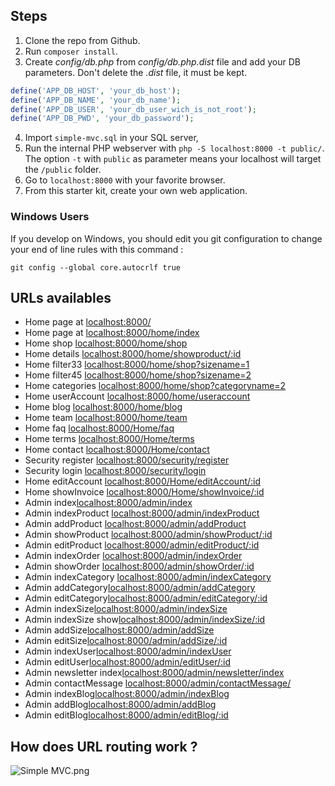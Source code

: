 ## Steps

1. Clone the repo from Github.
2. Run `composer install`.
3. Create _config/db.php_ from _config/db.php.dist_ file and add your DB parameters. Don't delete the _.dist_ file, it must be kept.

```php
define('APP_DB_HOST', 'your_db_host');
define('APP_DB_NAME', 'your_db_name');
define('APP_DB_USER', 'your_db_user_wich_is_not_root');
define('APP_DB_PWD', 'your_db_password');
```

4. Import `simple-mvc.sql` in your SQL server,
5. Run the internal PHP webserver with `php -S localhost:8000 -t public/`. The option `-t` with `public` as parameter means your localhost will target the `/public` folder.
6. Go to `localhost:8000` with your favorite browser.
7. From this starter kit, create your own web application.

### Windows Users

If you develop on Windows, you should edit you git configuration to change your end of line rules with this command :

`git config --global core.autocrlf true`

## URLs availables

- Home page at [localhost:8000/](localhost:8000/)
- Home page at [localhost:8000/home/index](localhost:8000/home/index)
- Home shop [localhost:8000/home/shop](localhost:8000/home/shop)
- Home details [localhost:8000/home/showproduct/:id](localhost:8000/home/showproduct/2)
- Home filter33 [localhost:8000/home/shop?sizename=1](http://localhost:8000/home/shop?sizename=1)
- Home filter45 [localhost:8000/home/shop?sizename=2](http://localhost:8000/home/shop?sizename=2)
- Home categories [localhost:8000/home/shop?categoryname=2](http://localhost:8000/home/shop?categoryname=2)
- Home userAccount [localhost:8000/home/useraccount](http://localhost:8000/home/useraccount)
- Home blog [localhost:8000/home/blog](http://localhost:8000/home/blog)
- Home team [localhost:8000/home/team](http://localhost:8000/home/team)
- Home faq [localhost:8000/Home/faq](http://localhost:8000/Home/faq)
- Home terms [localhost:8000/Home/terms](http://localhost:8000/home/terms)
- Home contact [localhost:8000/Home/contact](http://localhost:8000/Home/contact)
- Security register [localhost:8000/security/register](http://localhost:8000/security/register)
- Security login [localhost:8000/security/login](http://localhost:8000/security/login)
- Home editAccount [localhost:8000/Home/editAccount/:id](http://localhost:8000/Home/editAccount/3)
- Home showInvoice [localhost:8000/Home/showInvoice/:id](http://localhost:8000/Home/showInvoice/3)
- Admin index[localhost:8000/admin/index](http://localhost:8000/admin/index)
- Admin indexProduct [localhost:8000/admin/indexProduct](http://localhost:8000/admin/indexProduct/)
- Admin addProduct [localhost:8000/admin/addProduct](http://localhost:8000/admin/addProduct)
- Admin showProduct [localhost:8000/admin/showProduct/:id](http://localhost:8000/admin/showProduct/6)
- Admin editProduct [localhost:8000/admin/editProduct/:id](http://localhost:8000/admin/editProduct/6)
- Admin indexOrder [localhost:8000/admin/indexOrder](http://localhost:8000/admin/indexOrder)
- Admin showOrder [localhost:8000/admin/showOrder/:id](http://localhost:8000/admin/showOrder/2)
- Admin indexCategory [localhost:8000/admin/indexCategory](http://localhost:8000/admin/indexCategory)
- Admin addCategory[localhost:8000/admin/addCategory](http://localhost:8000/admin/addCategory)
- Admin editCategory[localhost:8000/admin/editCategory/:id](http://localhost:8000/admin/editCategory/1)
- Admin indexSize[localhost:8000/admin/indexSize](http://localhost:8000/admin/indexSize)
- Admin indexSize show[localhost:8000/admin/indexSize/:id](http://localhost:8000/admin/indexSize/1)
- Admin addSize[localhost:8000/admin/addSize](http://localhost:8000/admin/addSize)
- Admin editSize[localhost:8000/admin/addSize/:id](http://localhost:8000/admin/addSize/1)
- Admin indexUser[localhost:8000/admin/indexUser](http://localhost:8000/admin/indexUser)
- Admin editUser[localhost:8000/admin/editUser/:id](http://localhost:8000/admin/editUser/1)
- Admin newsletter index[localhost:8000/admin/newsletter/index](http://localhost:8000/admin/newsletter/index)
- Admin contactMessage [localhost:8000/admin/contactMessage/](localhost:8000/admin/contactMessage/)
- Admin indexBlog[localhost:8000/admin/indexBlog](http://localhost:8000/admin/indexBlog)
- Admin addBlog[localhost:8000/admin/addBlog](http://localhost:8000/admin/addBlog)
- Admin editBlog[localhost:8000/admin/editBlog/:id](http://localhost:8000/admin/editBlog/1)

## How does URL routing work ?

![Simple MVC.png](https://raw.githubusercontent.com/WildCodeSchool/simple-mvc/master/Simple%20-%20MVC.png)
